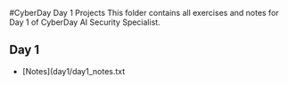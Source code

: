 #CyberDay Day 1 Projects
This folder contains all exercises and notes for Day 1 of CyberDay AI Security Specialist.

## Day 1
- [Notes](day1/day1_notes.txt
